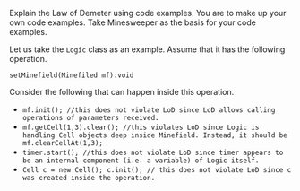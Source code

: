 <panel header="Q: Explain the Law of Demeter using code examples.">
<question has-input="true">

Explain the Law of Demeter using code examples. You are to make up your own code examples. Take Minesweeper as the basis for your code examples.

<div slot="answer">

Let us take the `Logic` class as an example.  Assume that it has the following operation.

`setMinefield(Minefiled mf):void`

Consider the following that can happen inside this operation.

* `mf.init(); //this does not violate LoD since LoD allows calling operations of parameters received.`
* `mf.getCell(1,3).clear(); //this violates LoD since Logic is handling Cell objects deep inside Minefield. Instead, it should be mf.clearCellAt(1,3);`
* `timer.start(); //this does not violate LoD since timer appears to be an internal component (i.e. a variable) of Logic itself.`
* `Cell c = new Cell(); c.init(); // this does not violate LoD since c was created inside the operation.`

</div>
</question>
</panel>
